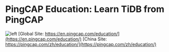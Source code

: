 # PingCAP Education: Learn TiDB from PingCAP
![left](./student-guide/diagram/education-768x497.jpeg)
[Global Site: https://en.pingcap.com/education/](https://en.pingcap.com/education/)
[China Site: https://pingcap.com/zh/education/](https://pingcap.com/zh/education/)